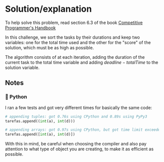 # Solution/explanation

To help solve this problem, read section 6.3 of the book [Competitive Programmer's Handbook](https://cses.fi/book/index.php)

In this challenge, we sort the tasks by their durations and keep two variables: one for the total time used and the other for the "score" of the solution, which must be as high as possible.

The algorithm consists of at each iteration, adding the duration of the current task to the total time variable and adding $deadline -  totalTime$ to the solution variable.

## Notes

### 🐍 Python

I ran a few tests and got very different times for basically the same code:

```python
# appending tuples: got 0.76s using CPython and 0.89s using PyPy3
tarefas.append((int(a), int(d)))

# appending arrays: got 0.97s using CPython, but got time limit exceeded using PyPy3
tarefas.append([int(a), int(d)])
```

With this in mind, be careful when choosing the compiler and also pay attention to what type of object you are creating, to make it as efficient as possible.
